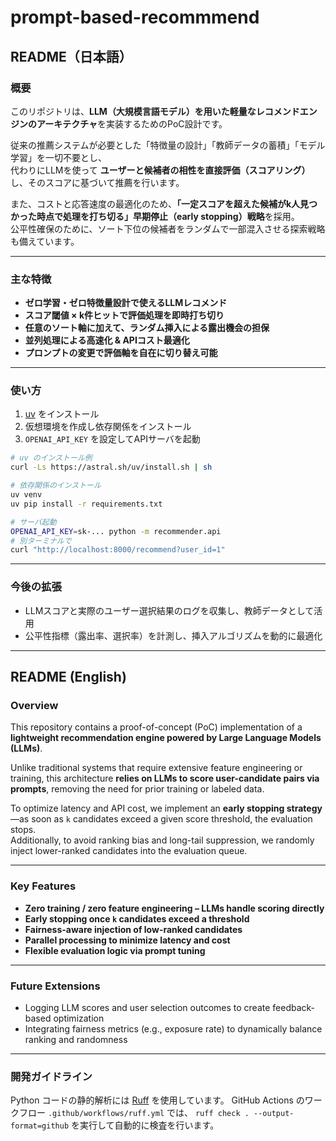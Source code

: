 # prompt-based-recommmend

## README（日本語）

### 概要

このリポジトリは、**LLM（大規模言語モデル）を用いた軽量なレコメンドエンジンのアーキテクチャ**を実装するためのPoC設計です。

従来の推薦システムが必要とした「特徴量の設計」「教師データの蓄積」「モデル学習」を一切不要とし、  
代わりにLLMを使って **ユーザーと候補者の相性を直接評価（スコアリング）** し、そのスコアに基づいて推薦を行います。

また、コストと応答速度の最適化のため、**「一定スコアを超えた候補がk人見つかった時点で処理を打ち切る」早期停止（early stopping）戦略**を採用。  
公平性確保のために、ソート下位の候補者をランダムで一部混入させる探索戦略も備えています。

---

### 主な特徴

- **ゼロ学習・ゼロ特徴量設計で使えるLLMレコメンド**
- **スコア閾値 × k件ヒットで評価処理を即時打ち切り**
- **任意のソート軸に加えて、ランダム挿入による露出機会の担保**
- **並列処理による高速化 & APIコスト最適化**
- **プロンプトの変更で評価軸を自在に切り替え可能**

---
### 使い方

1. [uv](https://docs.astral.sh/uv/) をインストール
2. 仮想環境を作成し依存関係をインストール
3. `OPENAI_API_KEY` を設定してAPIサーバを起動

```bash
# uv のインストール例
curl -Ls https://astral.sh/uv/install.sh | sh

# 依存関係のインストール
uv venv
uv pip install -r requirements.txt

# サーバ起動
OPENAI_API_KEY=sk-... python -m recommender.api
# 別ターミナルで
curl "http://localhost:8000/recommend?user_id=1"
```
---

### 今後の拡張

- LLMスコアと実際のユーザー選択結果のログを収集し、教師データとして活用  
- 公平性指標（露出率、選択率）を計測し、挿入アルゴリズムを動的に最適化  

---

## README (English)

### Overview

This repository contains a proof-of-concept (PoC) implementation of a **lightweight recommendation engine powered by Large Language Models (LLMs)**.

Unlike traditional systems that require extensive feature engineering or training, this architecture **relies on LLMs to score user-candidate pairs via prompts**, removing the need for prior training or labeled data.

To optimize latency and API cost, we implement an **early stopping strategy**—as soon as `k` candidates exceed a given score threshold, the evaluation stops.  
Additionally, to avoid ranking bias and long-tail suppression, we randomly inject lower-ranked candidates into the evaluation queue.

---

### Key Features

- **Zero training / zero feature engineering – LLMs handle scoring directly**
- **Early stopping once `k` candidates exceed a threshold**
- **Fairness-aware injection of low-ranked candidates**
- **Parallel processing to minimize latency and cost**
- **Flexible evaluation logic via prompt tuning**

---

### Future Extensions

- Logging LLM scores and user selection outcomes to create feedback-based optimization  
- Integrating fairness metrics (e.g., exposure rate) to dynamically balance ranking and randomness

---

### 開発ガイドライン

Python コードの静的解析には [Ruff](https://github.com/astral-sh/ruff) を使用しています。
GitHub Actions のワークフロー `.github/workflows/ruff.yml` では、
`ruff check . --output-format=github` を実行して自動的に検査を行います。
